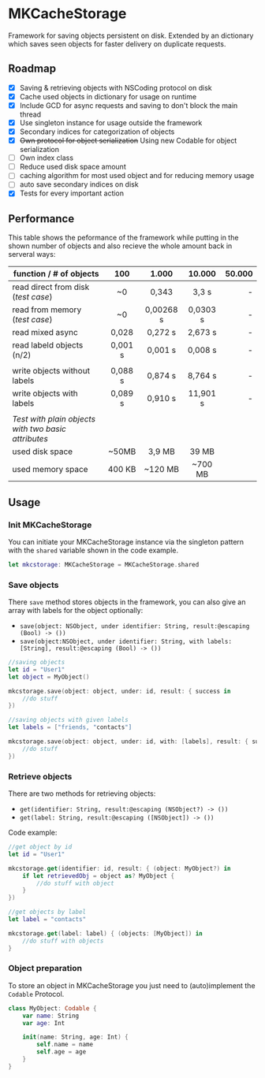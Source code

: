 #  MKCacheStorage
Framework for saving objects persistent on disk. Extended by an dictionary which saves seen objects for faster delivery on duplicate requests.

## Roadmap
- [x] Saving & retrieving objects with NSCoding protocol on disk
- [x] Cache used objects in dictionary for usage on runtime
- [x] Include GCD for async requests and saving to don't block the main thread
- [x] Use singleton instance for usage outside the framework
- [x] Secondary indices for categorization of objects
- [x] ~~Own protocol for object serialization~~ Using new Codable for object serialization
- [ ] Own index class
- [ ] Reduce used disk space amount
- [ ] caching algorithm for most used object and for reducing memory usage
- [ ] auto save secondary indices on disk
- [x] Tests for every important action

## Performance

This table shows the peformance of the framework while putting in the shown number of objects and also recieve the whole amount back in serveral ways:

| function / # of objects | 100 | 1.000 | 10.000 | 50.000 |
| ------------------- |:------:|:-----:|:--------:|--------:|
| read direct from disk (*test case*) | ~0 | 0,343 | 3,3 s | - |
| read from memory (*test case*) | ~0 | 0,00268 s | 0,0303 s | - |
| read mixed async | 0,028 | 0,272 s | 2,673 s | - |
| read labeld objects (n/2) | 0,001 s | 0,001 s |  0,008 s | - |
| | | | | |
| write objects without labels | 0,088 s | 0,874 s | 8,764 s | - |
| write objects with labels | 0,089 s | 0,910 s | 11,901 s | - |
| | | | | |
| *Test with plain objects with two basic attributes* | | | | |
| used disk space | ~50MB | 3,9 MB | 39 MB | |
| used memory space | 400 KB | ~120 MB | ~700 MB | |

## Usage

### Init MKCacheStorage

You can initiate your MKCacheStorage instance via the singleton pattern with the `shared` variable shown in the code example.

```swift
let mkcstorage: MKCacheStorage = MKCacheStorage.shared
```

### Save objects

There `save` method stores objects in the framework, you can also give an array with labels for the object optionally:
- `save(object: NSObject, under identifier: String, result:@escaping (Bool) -> ())`
- `save(object:NSObject, under identifier: String, with labels: [String], result:@escaping (Bool) -> ())`

```swift
//saving objects
let id = "User1"
let object = MyObject()

mkcstorage.save(object: object, under: id, result: { success in
    //do stuff
})

//saving objects with given labels
let labels = ["friends, "contacts"]

mkcstorage.save(object: object, under: id, with: [labels], result: { success in
    //do stuff
})
```

### Retrieve objects

There are two methods for retrieving objects:
- `get(identifier: String, result:@escaping (NSObject?) -> ())`
- `get(label: String, result:@escaping ([NSObject]) -> ())`

Code example:

```swift
//get object by id
let id = "User1"

mkcstorage.get(identifier: id, result: { (object: MyObject?) in
    if let retrievedObj = object as? MyObject {
        //do stuff with object
    }
})

//get objects by label
let label = "contacts"

mkcstorage.get(label: label) { (objects: [MyObject]) in
    //do stuff with objects
}
```
### Object preparation

To store an object in MKCacheStorage you just need to (auto)implement the ```Codable``` Protocol.

```swift
class MyObject: Codable {
    var name: String
    var age: Int

    init(name: String, age: Int) {
        self.name = name
        self.age = age
    }
}
```
